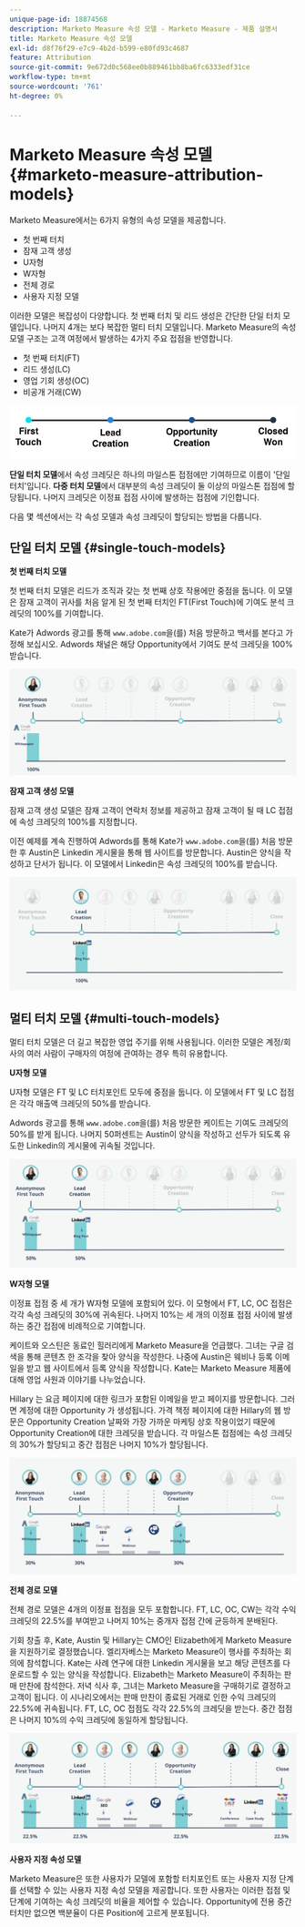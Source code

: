 ```yaml
---
unique-page-id: 18874568
description: Marketo Measure 속성 모델 - Marketo Measure - 제품 설명서
title: Marketo Measure 속성 모델
exl-id: d8f76f29-e7c9-4b2d-b599-e80fd93c4687
feature: Attribution
source-git-commit: 9e672d0c568ee0b889461bb8ba6fc6333edf31ce
workflow-type: tm+mt
source-wordcount: '761'
ht-degree: 0%

---
```


# Marketo Measure 속성 모델 {#marketo-measure-attribution-models}

Marketo Measure에서는 6가지 유형의 속성 모델을 제공합니다.

* 첫 번째 터치
* 잠재 고객 생성
* U자형
* W자형
* 전체 경로
* 사용자 지정 모델

이러한 모델은 복잡성이 다양합니다. 첫 번째 터치 및 리드 생성은 간단한 단일 터치 모델입니다. 나머지 4개는 보다 복잡한 멀티 터치 모델입니다. Marketo Measure의 속성 모델 구조는 고객 여정에서 발생하는 4가지 주요 접점을 반영합니다.

* 첫 번째 터치(FT)
* 리드 생성(LC)
* 영업 기회 생성(OC)
* 비공개 거래(CW)

![](assets/1-1.png)

**단일 터치 모델**&#x200B;에서 속성 크레딧은 하나의 마일스톤 접점에만 기여하므로 이름이 &#39;단일 터치&#39;입니다.
**다중 터치 모델**&#x200B;에서 대부분의 속성 크레딧이 둘 이상의 마일스톤 접점에 할당됩니다. 나머지 크레딧은 이정표 접점 사이에 발생하는 접점에 기인합니다.

다음 몇 섹션에서는 각 속성 모델과 속성 크레딧이 할당되는 방법을 다룹니다.

## 단일 터치 모델 {#single-touch-models}

**첫 번째 터치 모델**

첫 번째 터치 모델은 리드가 조직과 갖는 첫 번째 상호 작용에만 중점을 둡니다. 이 모델은 잠재 고객이 귀사를 처음 알게 된 첫 번째 터치인 FT(First Touch)에 기여도 분석 크레딧의 100%를 기여합니다.

Kate가 Adwords 광고를 통해 `www.adobe.com`을(를) 처음 방문하고 백서를 본다고 가정해 보십시오. Adwords 채널은 해당 Opportunity에서 기여도 분석 크레딧을 100% 받습니다.

![](assets/2.png)

**잠재 고객 생성 모델**

잠재 고객 생성 모델은 잠재 고객이 연락처 정보를 제공하고 잠재 고객이 될 때 LC 접점에 속성 크레딧의 100%를 지정합니다.

이전 예제를 계속 진행하여 Adwords를 통해 Kate가 `www.adobe.com`을(를) 처음 방문한 후 Austin은 Linkedin 게시물을 통해 웹 사이트를 방문합니다. Austin은 양식을 작성하고 단서가 됩니다. 이 모델에서 Linkedin은 속성 크레딧의 100%를 받습니다.

![](assets/3.png)

## 멀티 터치 모델 {#multi-touch-models}

멀티 터치 모델은 더 길고 복잡한 영업 주기를 위해 사용됩니다. 이러한 모델은 계정/회사의 여러 사람이 구매자의 여정에 관여하는 경우 특히 유용합니다.

**U자형 모델**

U자형 모델은 FT 및 LC 터치포인트 모두에 중점을 둡니다. 이 모델에서 FT 및 LC 접점은 각각 매출액 크레딧의 50%를 받습니다.

Adwords 광고를 통해 `www.adobe.com`을(를) 처음 방문한 케이트는 기여도 크레딧의 50%를 받게 됩니다. 나머지 50퍼센트는 Austin이 양식을 작성하고 선두가 되도록 유도한 Linkedin의 게시물에 귀속될 것입니다.

![](assets/4.png)

**W자형 모델**

이정표 접점 중 세 개가 W자형 모델에 포함되어 있다. 이 모형에서 FT, LC, OC 접점은 각각 속성 크레딧의 30%에 귀속된다. 나머지 10%는 세 개의 이정표 접점 사이에 발생하는 중간 접점에 비례적으로 기여합니다.

케이트와 오스틴은 동료인 힐러리에게 Marketo Measure을 언급했다. 그녀는 구글 검색을 통해 콘텐츠 한 조각을 찾아 양식을 작성한다. 나중에 Austin은 웨비나 등록 이메일을 받고 웹 사이트에서 등록 양식을 작성합니다. Kate는 Marketo Measure 제품에 대해 영업 사원과 이야기를 나누었습니다.

Hillary 는 요금 페이지에 대한 링크가 포함된 이메일을 받고 페이지를 방문합니다. 그러면 계정에 대한 Opportunity 가 생성됩니다. 가격 책정 페이지에 대한 Hillary의 웹 방문은 Opportunity Creation 날짜와 가장 가까운 마케팅 상호 작용이었기 때문에 Opportunity Creation에 대한 크레딧을 받습니다. 각 마일스톤 접점에는 속성 크레딧의 30%가 할당되고 중간 접점은 나머지 10%가 할당됩니다.

![](assets/5.png)

**전체 경로 모델**

전체 경로 모델은 4개의 이정표 접점을 모두 포함합니다. FT, LC, OC, CW는 각각 수익크레딧의 22.5%를 부여받고 나머지 10%는 중개자 접점 간에 균등하게 분배된다.

기회 창출 후, Kate, Austin 및 Hillary는 CMO인 Elizabeth에게 Marketo Measure을 지원하기로 결정했습니다. 엘리자베스는 Marketo Measure이 행사를 주최하는 회의에 참석합니다. Kate는 사례 연구에 대한 Linkedin 게시물을 보고 해당 콘텐츠를 다운로드할 수 있는 양식을 작성합니다. Elizabeth는 Marketo Measure이 주최하는 판매 만찬에 참석한다. 저녁 식사 후, 그녀는 Marketo Measure을 구매하기로 결정하고 고객이 됩니다. 이 시나리오에서는 판매 만찬이 종료된 거래로 인한 수익 크레딧의 22.5%에 귀속됩니다. FT, LC, OC 접점도 각각 22.5%의 크레딧을 받는다. 중간 접점은 나머지 10%의 수익 크레딧에 동일하게 할당됩니다.

![](assets/6.png)

**사용자 지정 속성 모델**

Marketo Measure은 또한 사용자가 모델에 포함할 터치포인트 또는 사용자 지정 단계를 선택할 수 있는 사용자 지정 속성 모델을 제공합니다. 또한 사용자는 이러한 접점 및 단계에 기여하는 속성 크레딧의 비율을 제어할 수 있습니다. Opportunity에 전용 중간 터치만 없으면 백분율이 다른 Position에 고르게 분포됩니다.
